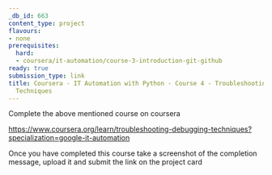 ```yaml
---
_db_id: 663
content_type: project
flavours:
- none
prerequisites:
  hard:
  - coursera/it-automation/course-3-introduction-git-github
ready: true
submission_type: link
title: Coursera - IT Automation with Python - Course 4 - Troubleshooting and Debugging
  Techniques
---
```


Complete the above mentioned course on coursera

https://www.coursera.org/learn/troubleshooting-debugging-techniques?specialization=google-it-automation

Once you have completed this course take a screenshot of the completion message, upload it and submit the link on the project card